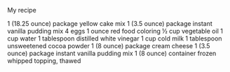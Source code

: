My recipe

1 (18.25 ounce) package yellow cake mix
1 (3.5 ounce) package instant vanilla pudding mix
4 eggs
1 ounce red food coloring
½ cup vegetable oil
1 cup water
1 tablespoon distilled white vinegar
1 cup cold milk
1 tablespoon unsweetened cocoa powder
1 (8 ounce) package cream cheese
1 (3.5 ounce) package instant vanilla pudding mix
1 (8 ounce) container frozen whipped topping, thawed
